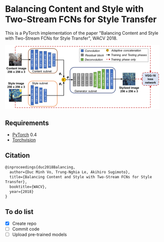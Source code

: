 # Balancing Content and Style with Two-Stream FCNs for Style Transfer

This is a PyTorch implementation of the paper "Balancing Content and Style with Two-Stream FCNs for Style Transfer", WACV 2018. 

![Model architecture](images/framework.png)

## Requirements
- [PyTorch](https://github.com/pytorch/pytorch) 0.4
- [Torchvision](https://github.com/pytorch/vision)

## Citation
```
@inproceedings{duc2018Balancing,
  author={Duc Minh Vo, Trung-Nghia Le, Akihiro Sugimoto},
  title={Balancing Content and Style with Two-Stream FCNs for Style Transfer},
  booktitle={WACV},
  year={2018}
}
```

## To do list
- [x] Create repo
- [ ] Commit code
- [ ] Upload pre-trained models
